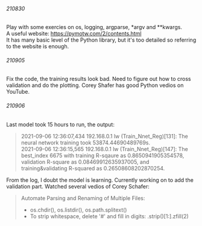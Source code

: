 ###### 210830
Play with some exercies on os, logging, argparse, *argv and **kwargs.<br>
A useful website: https://pymotw.com/2/contents.html <br>
It has many basic level of the Python library, but it's too detailed so referring to the website is enough.

###### 210905
Fix the code, the training results look bad.
Need to figure out how to cross validation and do the plotting.
Corey Shafer has good Python vedios on YouTube.

###### 210906
Last model took 15 hours to run, the output: <br>
> 2021-09-06 12:36:07,434 192.168.0.1 lw      (Train_Nnet_Reg)[131]: The neural network training took 53874.44690489769s. <br>
> 2021-09-06 12:36:15,565 192.168.0.1 lw      (Train_Nnet_Reg)[147]: The best_index 6675 with training R-sqaure as 0.8650941905354578, validation R-square as 0.08469912635937005, and training&validating R-squared as 0.26508608202870254. <br>

From the log, I doubt the model is learning. Currently working on to add the validation part.
Watched several vedios of Corey Schafer:
> Automate Parsing and Renaming of Multiple Files:
> * os.chdir(), os.listdir(), os.path.splitext()
> * To strip whitespace, delete '#' and fill in digits: .strip()[1:].zfill(2)


